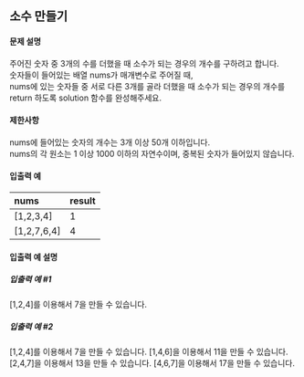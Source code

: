 ## 소수 만들기
#### 문제 설명
주어진 숫자 중 3개의 수를 더했을 때 소수가 되는 경우의 개수를 구하려고 합니다.  
숫자들이 들어있는 배열 nums가 매개변수로 주어질 때,  
nums에 있는 숫자들 중 서로 다른 3개를 골라 더했을 때 소수가 되는 경우의 개수를 return 하도록 solution 함수를 완성해주세요.

#### 제한사항
nums에 들어있는 숫자의 개수는 3개 이상 50개 이하입니다.  
nums의 각 원소는 1 이상 1000 이하의 자연수이며, 중복된 숫자가 들어있지 않습니다.  

#### 입출력 예  
|nums	|result|
|:----- |:-----|
|[1,2,3,4]|	1|
|[1,2,7,6,4]|	4|

#### 입출력 예 설명
##### 입출력 예 #1
[1,2,4]를 이용해서 7을 만들 수 있습니다.

##### 입출력 예 #2
[1,2,4]를 이용해서 7을 만들 수 있습니다.
[1,4,6]을 이용해서 11을 만들 수 있습니다.
[2,4,7]을 이용해서 13을 만들 수 있습니다.
[4,6,7]을 이용해서 17을 만들 수 있습니다.